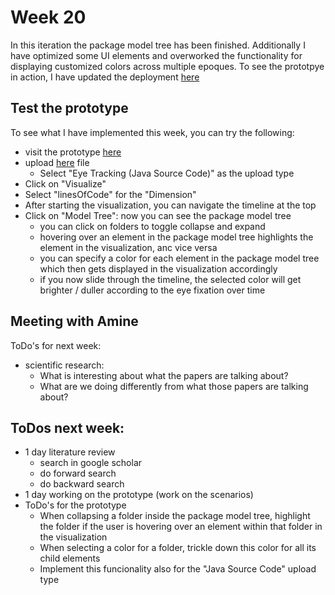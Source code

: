 # Week 20
In this iteration the package model tree has been finished. Additionally I have optimized some UI elements and overworked the functionality for displaying customized colors across multiple epoques. To see the prototpye in action, I have updated the deployment [here](https://jonaslanzlinger.github.io/software-city-project/)

## Test the prototype
To see what I have implemented this week, you can try the following:
* visit the prototype [here](https://jonaslanzlinger.github.io/software-city-project/)
* upload [here](https://jonaslanzlinger.github.io/software-city-project/) file
   * Select "Eye Tracking (Java Source Code)" as the upload type
* Click on "Visualize"
* Select "linesOfCode" for the "Dimension"
* After starting the visualization, you can navigate the timeline at the top
* Click on "Model Tree": now you can see the package model tree
   * you can click on folders to toggle collapse and expand
   * hovering over an element in the package model tree highlights the element in the visualization, anc vice versa
   * you can specify a color for each element in the package model tree which then gets displayed in the visualization accordingly
   * if you now slide through the timeline, the selected color will get brighter / duller according to the eye fixation over time

## Meeting with Amine
ToDo's for next week:
* scientific research:
   * What is interesting about what the papers are talking about?
   * What are we doing differently from what those papers are talking about?

## ToDos next week:
* 1 day literature review
   * search in google scholar
   * do forward search
   * do backward search
* 1 day working on the prototype (work on the scenarios)
* ToDo's for the prototype
   * When collapsing a folder inside the package model tree, highlight the folder if the user is hovering over an element within that folder in the visualization
   * When selecting a color for a folder, trickle down this color for all its child elements
   * Implement this funcionality also for the "Java Source Code" upload type